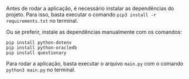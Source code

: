 Antes de rodar a aplicação, é necessário instalar as dependências do projeto. Para isso, basta executar o comando `pip3 install -r requirements.txt` no terminal.

Ou se preferir, instale as dependências manualmente com os comandos:
```
pip install python-dotenv
pip install python-oracledb
pip install questionary
```

Para rodar a aplicação, basta executar o arquivo `main.py` com o comando `python3 main.py` no terminal.